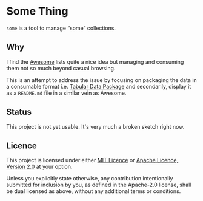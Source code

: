 # Some Thing

`some` is a tool to manage “some” collections.


## Why

I find the [Awesome] lists quite a nice idea but managing and consuming them
not so much beyond casual browsing.

This is an attempt to address the issue by focusing on packaging the data in a
consumable format i.e. [Tabular Data Package] and secondarily, display it as a
`README.md` file in a similar vein as Awesome.


## Status

This project is not yet usable. It's very much a broken sketch right now.


## Licence

This project is licensed under either [MIT Licence] or [Apache Licence,
Version 2.0] at your option.

Unless you explicitly state otherwise, any contribution intentionally
submitted for inclusion by you, as defined in the Apache-2.0 license, shall be
dual licensed as above, without any additional terms or conditions.



[Awesome]: https://github.com/sindresorhus/awesome/
[Tabular Data Package]: https://specs.frictionlessdata.io/tabular-data-package/
[MIT Licence]: ./LICENCE-MIT
[Apache Licence, Version 2.0]: ./LICENCE-APACHE
